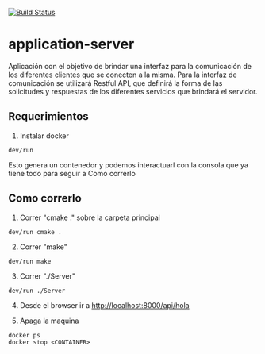 [![Build Status](https://travis-ci.org/7552-taller2-jobify/application-server.svg?branch=master)](https://travis-ci.org/7552-taller2-jobify/application-server)

# application-server
Aplicación con el objetivo de brindar una interfaz para la comunicación de los diferentes clientes que se conecten a la misma. Para la interfaz de comunicación se utilizará Restful API, que definirá la forma de las solicitudes y respuestas de los diferentes servicios que brindará el servidor.


## Requerimientos

1. Instalar docker
  ```
  dev/run
  ```
  Esto genera un contenedor y podemos interactuarl con la consola que ya tiene todo para seguir a Como correrlo

## Como correrlo

1. Correr "cmake ." sobre la carpeta principal
  ```
  dev/run cmake .
  ```

2. Correr "make"
  ```
  dev/run make
  ```

3. Correr "./Server"
  ```
  dev/run ./Server
  ```

4. Desde el browser ir a <http://localhost:8000/api/hola>

5. Apaga la maquina
  ```
  docker ps
  docker stop <CONTAINER>
  ```

